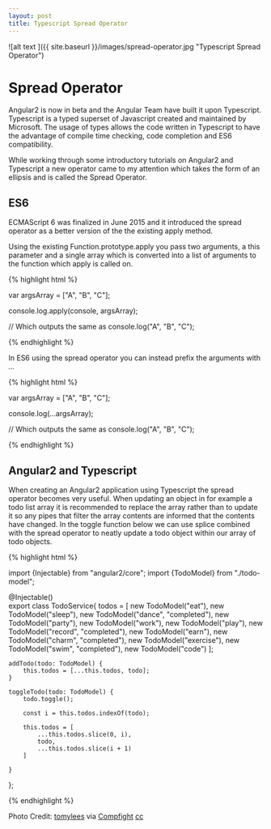 ```yaml
---
layout: post
title: Typescript Spread Operator
---
```


![alt text ]({{ site.baseurl }}/images/spread-operator.jpg "Typescript Spread Operator")

# Spread Operator

Angular2 is now in beta and the Angular Team have built it upon Typescript. Typescript is a
typed superset of Javascript created and maintained by Microsoft. The usage of types allows the
code written in Typescript to have the advantage of compile time checking, code completion and ES6 compatibility.

While working through some introductory tutorials on Angular2 and Typescript a new operator
came to my attention which takes the form of an ellipsis and is called the Spread Operator.

## ES6

ECMAScript 6 was finalized in June 2015 and it introduced the spread operator as a better version of the the existing apply method.

Using the existing Function.prototype.apply you pass two arguments, a this parameter and a single array which is converted into a list of arguments to the function which apply is called on.

{% highlight html %}

var argsArray = ["A", "B", "C"];

console.log.apply(console, argsArray);

// Which outputs the same as
console.log("A", "B", "C");

{% endhighlight %}

In ES6 using the spread operator you can instead prefix the arguments with *...*

{% highlight html %}

var argsArray = ["A", "B", "C"];

console.log(...argsArray);

// Which outputs the same as
console.log("A", "B", "C");

{% endhighlight %}

## Angular2 and Typescript

When creating an Angular2 application using Typescript the spread operator becomes very useful. When updating an object in for example a todo list array it is recommended to replace the  array rather than to update it so any pipes that filter the array contents are informed that the contents have changed. In the toggle function below we can use splice combined with the spread operator to neatly update a todo object within our array of todo objects.

{% highlight html %}

import {Injectable} from "angular2/core";
import {TodoModel} from "./todo-model";

@Injectable()   
export class TodoService{
    todos = [
        new TodoModel("eat"),
        new TodoModel("sleep"),
        new TodoModel("dance", "completed"),
        new TodoModel("party"),
        new TodoModel("work"),
        new TodoModel("play"),
        new TodoModel("record", "completed"),
        new TodoModel("earn"),
        new TodoModel("charm", "completed"),
        new TodoModel("exercise"),
        new TodoModel("swim", "completed"),
        new TodoModel("code")
    ];

    addTodo(todo: TodoModel) {
        this.todos = [...this.todos, todo];
    }

    toggleTodo(todo: TodoModel) {
        todo.toggle();

        const i = this.todos.indexOf(todo);

        this.todos = [
            ...this.todos.slice(0, i),
            todo,
            ...this.todos.slice(i + 1)
        ]

    }
};

{% endhighlight %}

Photo Credit: <a href="https://www.flickr.com/photos/71256895@N00/5491842479/">tomylees</a> via <a href="http://compfight.com">Compfight</a> <a href="https://creativecommons.org/licenses/by-nc-sa/2.0/">cc</a>
